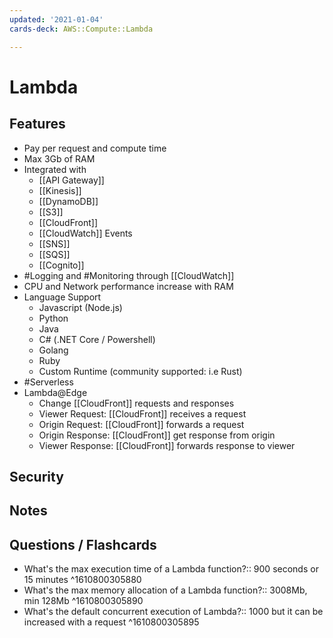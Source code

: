 ```yaml
---
updated: '2021-01-04'
cards-deck: AWS::Compute::Lambda

---
```


# Lambda

## Features

- Pay per request and compute time
- Max 3Gb of RAM
- Integrated with
    - [[API Gateway]]
    - [[Kinesis]]
    - [[DynamoDB]]
    - [[S3]]
    - [[CloudFront]]
    - [[CloudWatch]] Events
    - [[SNS]]
    - [[SQS]]
    - [[Cognito]]
- #Logging and #Monitoring through [[CloudWatch]]
- CPU and Network performance increase with RAM
- Language Support
    - Javascript (Node.js)
    - Python
    - Java
    - C# (.NET Core / Powershell)
    - Golang
    - Ruby
    - Custom Runtime (community supported: i.e Rust)
- #Serverless
- Lambda@Edge
    - Change [[CloudFront]] requests and responses
    - Viewer Request: [[CloudFront]] receives a request
    - Origin Request: [[CloudFront]] forwards a request
    - Origin Response: [[CloudFront]] get response from origin
    - Viewer Response: [[CloudFront]] forwards response to viewer

## Security

## Notes

## Questions / Flashcards

- What's the max execution time of a Lambda function?:: 900 seconds or 15 minutes
^1610800305880
- What's the max memory allocation of a Lambda function?:: 3008Mb, min 128Mb
^1610800305890
- What's the default concurrent execution of Lambda?:: 1000 but it can be increased with a request 
^1610800305895

